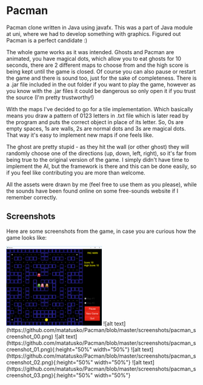 # Pacman

Pacman clone written in Java using javafx. This was a part of Java module at uni, where we had to develop something with graphics. Figured out Pacman
is a perfect candidate :) 

The whole game works as it was intended. Ghosts and Pacman are animated, you have magical dots, which allow you to eat ghosts for 10 seconds,
there are 2 different maps to choose from and the high score is being kept until the game is closed. Of course you can also pause or restart
the game and there is sound too, just for the sake of completeness. There is a .jar file included in the out folder if
you want to play the game, however as you know with the .jar files it could be dangerous so only open it if you trust the source 
(I'm pretty trustworthy!)

With the maps I've decided to go for a tile implementation. Which basically means you draw a pattern of 0123 letters in .txt file which is
later read by the program and puts the correct object in place of its letter. So, 0s are empty spaces, 1s are walls, 2s are normal dots
and 3s are magical dots. That way it's easy to implement new maps if one feels like.

The ghost are pretty stupid - as they hit the wall (or other ghost) they will randomly choose one of the directions (up, down, left, right),
so it's far from being true to the original version of the game. I simply didn't have time to implement the AI, but the framework is there
and this can be done easily, so if you feel like contributing you are more than welcome.

All the assets were drawn by me (feel free to use them as you please), while the sounds have been found online on some free-sounds website
if I remember correctly. 

## Screenshots
Here are some screenshots from the game, in case you are curious how the game looks like:

<img src="https://github.com/matatusko/Pacman/blob/master/screenshots/pacman_screenshot_00.png" width="50%" height="50%">
![alt text](https://github.com/matatusko/Pacman/blob/master/screenshots/pacman_screenshot_00.png)
![alt text](https://github.com/matatusko/Pacman/blob/master/screenshots/pacman_screenshot_01.png){:height="50%" width="50%"}
![alt text](https://github.com/matatusko/Pacman/blob/master/screenshots/pacman_screenshot_02.png){:height="50%" width="50%"}
![alt text](https://github.com/matatusko/Pacman/blob/master/screenshots/pacman_screenshot_03.png){:height="50%" width="50%"}
